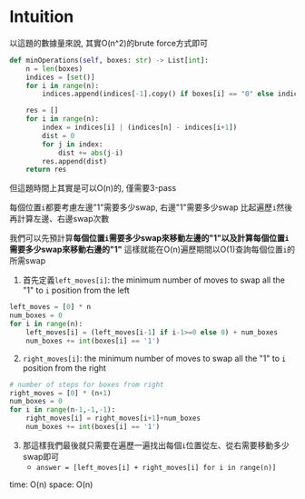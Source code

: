 # Intuition

以這題的數據量來說, 其實O(n^2)的brute force方式即可

```py
def minOperations(self, boxes: str) -> List[int]:
    n = len(boxes)
    indices = [set()]
    for i in range(n):
        indices.append(indices[-1].copy() if boxes[i] == "0" else indices[-1] | {i})

    res = []
    for i in range(n):
        index = indices[i] | (indices[n] - indices[i+1])
        dist = 0
        for j in index:
            dist += abs(j-i)
        res.append(dist)
    return res
```

但這題時間上其實是可以O(n)的, 僅需要3-pass

每個位置`i`都要考慮左邊"1"需要多少swap, 右邊"1"需要多少swap
比起遍歷`i`然後再計算左邊、右邊swap次數

我們可以先預計算**每個位置`i`需要多少swap來移動左邊的"1"**以及計算**每個位置`i`需要多少swap來移動右邊的"1"**
這樣就能在O(n)遍歷期間以O(1)查詢每個位置`i`的所需swap


1. 首先定義`left_moves[i]`: the minimum number of moves to swap all the "1" to `i` position from the left

```py
left_moves = [0] * n
num_boxes = 0
for i in range(n):
    left_moves[i] = (left_moves[i-1] if i-1>=0 else 0) + num_boxes
    num_boxes += int(boxes[i] == '1')
```

2. `right_moves[i]`: the minimum number of moves to swap all the "1" to `i` position from the right

```py
# number of steps for boxes from right
right_moves = [0] * (n+1)
num_boxes = 0
for i in range(n-1,-1,-1):
    right_moves[i] = right_moves[i+1]+num_boxes
    num_boxes += int(boxes[i] == '1')
```

3. 那這樣我們最後就只需要在遍歷一遍找出每個`i`位置從左、從右需要移動多少swap即可
   - `answer = [left_moves[i] + right_moves[i] for i in range(n)]`

time: O(n)
space: O(n)